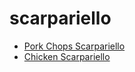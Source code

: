 # scarpariello

 * [Pork Chops Scarpariello](../../index/p/pork-chops-scarpariello-243200.json)
 * [Chicken Scarpariello](../../index/c/chicken-scarpariello.json)
